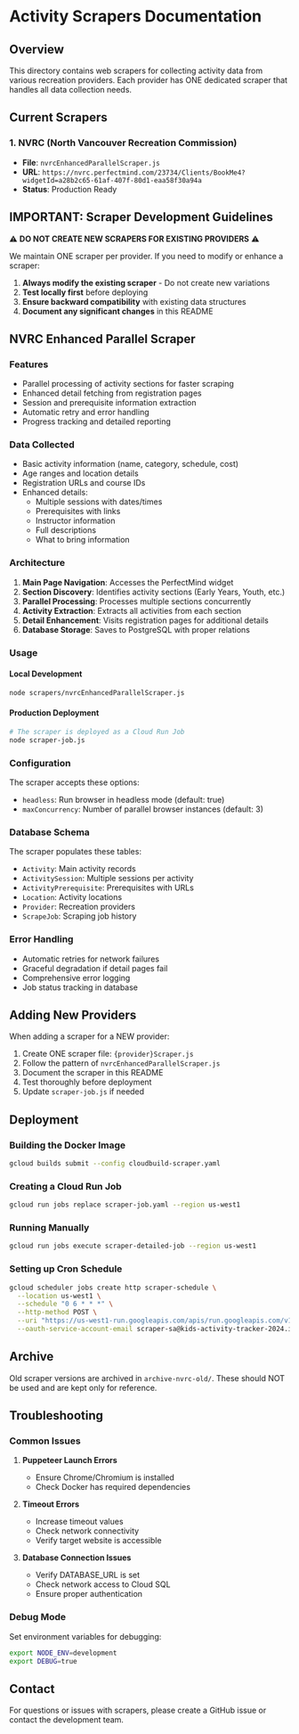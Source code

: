 # Activity Scrapers Documentation

## Overview

This directory contains web scrapers for collecting activity data from various recreation providers. Each provider has ONE dedicated scraper that handles all data collection needs.

## Current Scrapers

### 1. NVRC (North Vancouver Recreation Commission)
- **File**: `nvrcEnhancedParallelScraper.js`
- **URL**: `https://nvrc.perfectmind.com/23734/Clients/BookMe4?widgetId=a28b2c65-61af-407f-80d1-eaa58f30a94a`
- **Status**: Production Ready

## IMPORTANT: Scraper Development Guidelines

⚠️ **DO NOT CREATE NEW SCRAPERS FOR EXISTING PROVIDERS** ⚠️

We maintain ONE scraper per provider. If you need to modify or enhance a scraper:

1. **Always modify the existing scraper** - Do not create new variations
2. **Test locally first** before deploying
3. **Ensure backward compatibility** with existing data structures
4. **Document any significant changes** in this README

## NVRC Enhanced Parallel Scraper

### Features
- Parallel processing of activity sections for faster scraping
- Enhanced detail fetching from registration pages
- Session and prerequisite information extraction
- Automatic retry and error handling
- Progress tracking and detailed reporting

### Data Collected
- Basic activity information (name, category, schedule, cost)
- Age ranges and location details
- Registration URLs and course IDs
- Enhanced details:
  - Multiple sessions with dates/times
  - Prerequisites with links
  - Instructor information
  - Full descriptions
  - What to bring information

### Architecture
1. **Main Page Navigation**: Accesses the PerfectMind widget
2. **Section Discovery**: Identifies activity sections (Early Years, Youth, etc.)
3. **Parallel Processing**: Processes multiple sections concurrently
4. **Activity Extraction**: Extracts all activities from each section
5. **Detail Enhancement**: Visits registration pages for additional details
6. **Database Storage**: Saves to PostgreSQL with proper relations

### Usage

#### Local Development
```bash
node scrapers/nvrcEnhancedParallelScraper.js
```

#### Production Deployment
```bash
# The scraper is deployed as a Cloud Run Job
node scraper-job.js
```

### Configuration
The scraper accepts these options:
- `headless`: Run browser in headless mode (default: true)
- `maxConcurrency`: Number of parallel browser instances (default: 3)

### Database Schema
The scraper populates these tables:
- `Activity`: Main activity records
- `ActivitySession`: Multiple sessions per activity
- `ActivityPrerequisite`: Prerequisites with URLs
- `Location`: Activity locations
- `Provider`: Recreation providers
- `ScrapeJob`: Scraping job history

### Error Handling
- Automatic retries for network failures
- Graceful degradation if detail pages fail
- Comprehensive error logging
- Job status tracking in database

## Adding New Providers

When adding a scraper for a NEW provider:

1. Create ONE scraper file: `{provider}Scraper.js`
2. Follow the pattern of `nvrcEnhancedParallelScraper.js`
3. Document the scraper in this README
4. Test thoroughly before deployment
5. Update `scraper-job.js` if needed

## Deployment

### Building the Docker Image
```bash
gcloud builds submit --config cloudbuild-scraper.yaml
```

### Creating a Cloud Run Job
```bash
gcloud run jobs replace scraper-job.yaml --region us-west1
```

### Running Manually
```bash
gcloud run jobs execute scraper-detailed-job --region us-west1
```

### Setting up Cron Schedule
```bash
gcloud scheduler jobs create http scraper-schedule \
  --location us-west1 \
  --schedule "0 6 * * *" \
  --http-method POST \
  --uri "https://us-west1-run.googleapis.com/apis/run.googleapis.com/v1/namespaces/kids-activity-tracker-2024/jobs/scraper-detailed-job:run" \
  --oauth-service-account-email scraper-sa@kids-activity-tracker-2024.iam.gserviceaccount.com
```

## Archive

Old scraper versions are archived in `archive-nvrc-old/`. These should NOT be used and are kept only for reference.

## Troubleshooting

### Common Issues

1. **Puppeteer Launch Errors**
   - Ensure Chrome/Chromium is installed
   - Check Docker has required dependencies

2. **Timeout Errors**
   - Increase timeout values
   - Check network connectivity
   - Verify target website is accessible

3. **Database Connection Issues**
   - Verify DATABASE_URL is set
   - Check network access to Cloud SQL
   - Ensure proper authentication

### Debug Mode
Set environment variables for debugging:
```bash
export NODE_ENV=development
export DEBUG=true
```

## Contact

For questions or issues with scrapers, please create a GitHub issue or contact the development team.